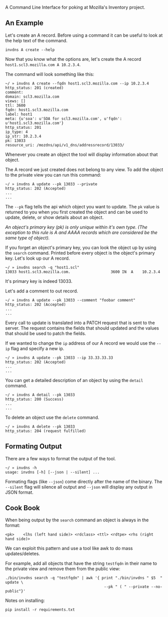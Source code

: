 A Command Line Interface for poking at Mozilla's Inventory project.

An Example
----------
Let's create an A record. Before using a command it can be useful to look at
the help text of the command.

```
invdns A create --help
```

Now that you know what the options are, let's create the A record
`host1.scl3.mozilla.com A 10.2.3.4`.

The command will look something like this:
```
~/ » invdns A create --fqdn host1.scl3.mozilla.com --ip 10.2.3.4
http_status: 201 (created)
comment:
domain: scl3.mozilla.com
views: []
ttl: 3600
fqdn: host1.scl3.mozilla.com
label: host1
meta: {u'soa': u'SOA for scl3.mozilla.com', u'fqdn': u'host1.scl3.mozilla.com'}
http_status: 201
ip_type: 4
ip_str: 10.2.3.4
pk: 13033
resource_uri: /mozdns/api/v1_dns/addressrecord/13033/
```

Whenever you create an object the tool will display information about that
object.

The A record we just created does not belong to any view. To add the object to
the private view you can run this command:

```
~/ » invdns A update --pk 13033 --private
http_status: 202 (Accepted)
...
...
```

The `--pk` flag tells the api which object you want to update. The `pk` value
is returned to you when you first created the object and can be used to update,
delete, or show details about an object.

_An object's primary key (pk) is only unique within it's own type. (The
exception to this rule is A and AAAA records which are considered be the same type
of object)._

If you forget an object's primary key, you can look the object up by using the
`search` command. Printed before every object is the object's primary key.
Let's look up our A record.

```
~/ » invdns search -q "host1.scl"
13033 host1.scl3.mozilla.com.                  3600 IN  A    10.2.3.4
```

It's primary key is indeed 13033.

Let's add a comment to out record.

```
~/ » invdns A update --pk 13033 --comment "foobar comment"
http_status: 202 (Accepted)
...
...
```

Every call to update is translated into a PATCH request that is sent to the
server. The request contains the fields that should updated and the values that
should be used to patch the fields.

If we wanted to change the `ip` address of our A record we would use the `--ip`
flag and specify a new ip.

```
~/ » invdns A update --pk 13033 --ip 33.33.33.33
http_status: 202 (Accepted)
...
...
```

You can get a detailed description of an object by using the `detail` command.

```
~/ » invdns A detail --pk 13033
http_status: 200 (Success)
...
...
```

To delete an object use the `delete` command.

```
~/ » invdns A delete --pk 13033
http_status: 204 (request fulfilled)
```

Formating Output
----------------
There are a few ways to format the output of the tool.

```
~/ » invdns -h
usage: invdns [-h] [--json | --silent] ...
```

Formating flags (like `--json`) come directly after the name of the binary. The
`--silent` flag will silence all output and `--json` will display any output in
JSON format.

Cook Book
---------
When being output by the `search` command an object is always in the format:

```
<pk>    <lhs (left hand side)> <rdclass> <ttl> <rdtpe> <rhs (right hand side)>
```

We can exploit this pattern and use a tool like awk to do mass updates/deletes.


For example, add all objects that have the string `testfqdn` in their name to
the private view and remove them from the public view:

```
./bin/invdns search -q "testfqdn" | awk '{ print "./bin/invdns " $5  " update \
                                            --pk " ( " --private --no-public"}'
```


Notes on installing:

```
pip install -r requirements.txt
```
